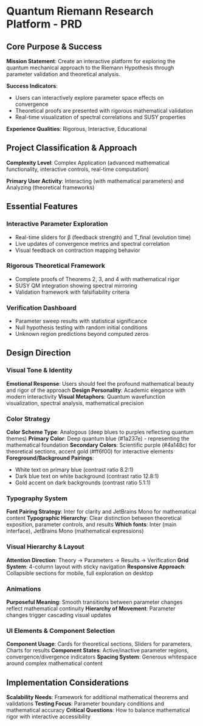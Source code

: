 # Quantum Riemann Research Platform - PRD

## Core Purpose & Success

**Mission Statement**: Create an interactive platform for exploring the quantum mechanical approach to the Riemann Hypothesis through parameter validation and theoretical analysis.

**Success Indicators**: 
- Users can interactively explore parameter space effects on convergence
- Theoretical proofs are presented with rigorous mathematical validation
- Real-time visualization of spectral correlations and SUSY properties

**Experience Qualities**: Rigorous, Interactive, Educational

## Project Classification & Approach

**Complexity Level**: Complex Application (advanced mathematical functionality, interactive controls, real-time computation)

**Primary User Activity**: Interacting (with mathematical parameters) and Analyzing (theoretical frameworks)

## Essential Features

### Interactive Parameter Exploration
- Real-time sliders for β (feedback strength) and T_final (evolution time) 
- Live updates of convergence metrics and spectral correlation
- Visual feedback on contraction mapping behavior

### Rigorous Theoretical Framework
- Complete proofs of Theorems 2, 3, and 4 with mathematical rigor
- SUSY QM integration showing spectral mirroring
- Validation framework with falsifiability criteria

### Verification Dashboard
- Parameter sweep results with statistical significance
- Null hypothesis testing with random initial conditions
- Unknown region predictions beyond computed zeros

## Design Direction

### Visual Tone & Identity
**Emotional Response**: Users should feel the profound mathematical beauty and rigor of the approach
**Design Personality**: Academic elegance with modern interactivity
**Visual Metaphors**: Quantum wavefunction visualization, spectral analysis, mathematical precision

### Color Strategy
**Color Scheme Type**: Analogous (deep blues to purples reflecting quantum themes)
**Primary Color**: Deep quantum blue (#1a237e) - representing the mathematical foundation
**Secondary Colors**: Scientific purple (#4a148c) for theoretical sections, accent gold (#ff6f00) for interactive elements
**Foreground/Background Pairings**: 
- White text on primary blue (contrast ratio 8.2:1)
- Dark blue text on white background (contrast ratio 12.8:1)
- Gold accent on dark backgrounds (contrast ratio 5.1:1)

### Typography System
**Font Pairing Strategy**: Inter for clarity and JetBrains Mono for mathematical content
**Typographic Hierarchy**: Clear distinction between theoretical exposition, parameter controls, and results
**Which fonts**: Inter (main interface), JetBrains Mono (mathematical expressions)

### Visual Hierarchy & Layout
**Attention Direction**: Theory → Parameters → Results → Verification
**Grid System**: 4-column layout with sticky navigation
**Responsive Approach**: Collapsible sections for mobile, full exploration on desktop

### Animations
**Purposeful Meaning**: Smooth transitions between parameter changes reflect mathematical continuity
**Hierarchy of Movement**: Parameter changes trigger cascading visual updates

### UI Elements & Component Selection
**Component Usage**: Cards for theoretical sections, Sliders for parameters, Charts for results
**Component States**: Active/inactive parameter regions, convergence/divergence indicators
**Spacing System**: Generous whitespace around complex mathematical content

## Implementation Considerations

**Scalability Needs**: Framework for additional mathematical theorems and validations
**Testing Focus**: Parameter boundary conditions and mathematical accuracy
**Critical Questions**: How to balance mathematical rigor with interactive accessibility